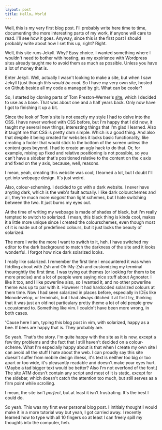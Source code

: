 ```yaml
---
layout: post
title: Hello… World
---
```


Well, this is my very first blog post. I'll probably write here time to time,
documenting the more interesting parts of my work, if anyone will care to read.
I'll see how it goes. Anyway, since this is the first post I should probably
write about how I set this up, right? Right.

Well, this site runs Jekyll. Why? Easy choice. I wanted something where I
wouldn't need to bother with hosting, as my expirience with Wordpress sites
already taught me to avoid them as much as possible. Unless you have a lot of
money that is.

Enter Jekyll. Well, actually I wasn't looking to make a site, but when I saw
Jekyll I just though _this would be cool_. So I have my very own site, hosted on
Github beside all my code a managed by git. What can be cooler?

So, I started by cloning parts of Tom Preston-Werner's
[site](http://tom.preston-werner.com/), which I decided to use as a base. That
was about one and a half years back. Only now have I got to finishing it up a
bit.

Since the look of Tom's site is not exactly my style I had to delve into the
CSS. I have never worked with CSS before, but I'm happy that I did now, it
taught my several new things, interesting things that I'm glad I learned. Also
it taught me that CSS is pretty darn simple. Which is a good thing. And also
that despite it being created for websites it lacks basic functionality, like
creating a footer that would stick to the bottom of the screen unless the
content goes beyond. I had to create an ugly hack to do that. Or, for example,
mixing up fixed and relative positioning is not possible, so you can't have a
sidebar that's positioned relative to the content on the x axis and fixed on the
y axis, because, well, reasons.

I mean, yeah, creating this website was cool, I learned a lot, but I doubt I'll
get into webpage design. It's just weird.

Also, colour-scheming. I decided to go with a dark website. I never have anyting
dark, which is the web's fault actually. I like dark colourchemes and all,
they're much more _elegant_ than light schemes, but I hate switching between the
two. It just burns my eyes out.

At the time of writing my webpage is made of shades of black, but I'm really
tempted to switch to solarized. I mean, this black thing is kinda cool, makes it
a little more unique since I created the colourschemes, even though most of it
is made out of predefined colours, but it just lacks the beauty of solarized.

The more I write the more I want to switch to it, heh. I have switched my editor
to the dark background to match the darkness of the site and it looks wonderful.
I forgot how nice dark solarized looks.

I really like solarized. I remember the first time I encountered it was when
fiddling about with Zsh and Oh-My-Zsh and customizing my terminal thouroghtly
the first time. I was trying out themes (or looking for them to be more precise)
and a lot of people were saying nice stuff about Agnoster. I like it too, and I
like powerline also, so I wanted it, and no other powerline theme was up to par
with it. However it had hardcoded solarized colours at them time. Now I had seen
solarized in places before, especially in IDEs like Monodevelop, or terminals,
but I had always ditched it at first try, thinking that it was just an old not
particulary pretty theme a lot of old people grew uccustomed to. Something like
vim. I couldn't have been more wrong, in both cases.

'Cause here I am, typing this blog post in vim, with solarized, happy as a bee.
If bees are happy that is. They probably are.

So yeah. That's the story. I'm quite happy with the site as it is now, except a
few tiny problems and the fact that I still haven't decided on a colour-scheme.
What I'm especially happy about is that when I create my own site I can avoid
all the stuff I hate about the web. I can proudly say this site doesn't suffer
from mobile design illness, it's text is neither too big or too apart or too
wide, it's pleasantly readable and doesn't make your eyes hurt. (Maybe a tad
bigger text would be better? Also I'm not overfond of the font.) The site ATM
doesn't contain any script and most of it is static, except for the sidebar,
which doesn't catch the attention too much, but still serves as a firm point
while scrolling.

I mean, the site isn't _perfect_, but at least it isn't frustrating. It's the
best I could do.

So yeah. This was my first ever personal blog post. I intitialy thought I would
make it in a more tutorial way but yeah, I got carried away. I recently learned
how to type with all 10 fingers so at least I can freely spill my thoughts into
the computer, heh.
